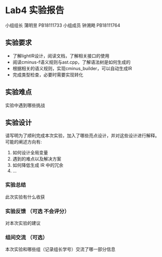 # Lab4 实验报告

小组组长 蒲明昱 PB18111733 
小组成员 钟溯飏 PB18111764


## 实验要求

- 了解lightIR设计，阅读文档，了解相关接口的使用
- 阅读cminus-f语义规则与ast.cpp，了解语法树是如何生成的
- 根据相关的语义规则，实现cminus_builder，可以自动生成IR
- 完成类型检查，必要时需要实现转化

## 实验难点

实验中遇到哪些挑战

## 实验设计

请写明为了顺利完成本次实验，加入了哪些亮点设计，并对这些设计进行解释。
可能的阐述方向有:

1. 如何设计全局变量
2. 遇到的难点以及解决方案
3. 如何降低生成 IR 中的冗余
4. ...


### 实验总结

此次实验有什么收获

### 实验反馈 （可选 不会评分）

对本次实验的建议

### 组间交流 （可选）

本次实验和哪些组（记录组长学号）交流了哪一部分信息

